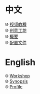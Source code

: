 # 中文
🌐  [视频教程](https://www.bilibili.com/video/BV1qy4y1u7hr)  
🌐  [创意工坊](https://steamcommunity.com/sharedfiles/filedetails/?id=2513556254)  
🌐  [概要](https://github.com/S1mpleTAT/Dayz-OnlineRewards/tree/chinese/readme.md)  
🌐  [配置文件](https://github.com/S1mpleTAT/Dayz-OnlineRewards/tree/chinese/%E9%85%8D%E7%BD%AE%E6%96%87%E4%BB%B6)

# English
🌐  [Workshop](https://steamcommunity.com/sharedfiles/filedetails/?id=2513556254)  
🌐  [Synopsis](https://github.com/S1mpleTAT/Dayz-OnlineRewards/tree/english/readme.md)  
🌐  [Profile](https://github.com/S1mpleTAT/Dayz-OnlineRewards/tree/english/Profile)